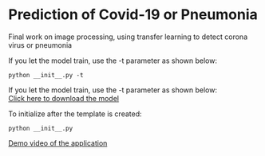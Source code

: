 # Prediction of Covid-19 or Pneumonia
Final work on image processing, using transfer learning to detect corona virus or pneumonia

If you let the model train, use the -t parameter as shown below: 
```
python __init__.py -t
```
If you let the model train, use the -t parameter as shown below:<br>
[Click here to download the model](https://drive.google.com/file/d/1WK8DlsR5CTU8szfEzmBXMs0Kmyjr-J8_/view?usp=sharing)

To initialize after the template is created: 
```
python __init__.py
```

[Demo video of the application](https://drive.google.com/file/d/1Dh2lj5yIAh18jfYGmTh-GMRqQNdFoax3/view?usp=sharing)
